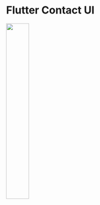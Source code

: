 # Flutter Contact UI
<img src="https://github.com/zobayerdev/Flutter_Contact/assets/74914169/c6fb7bc4-8555-4bff-ba63-09c34081b7c0" width=35% height=35%>
